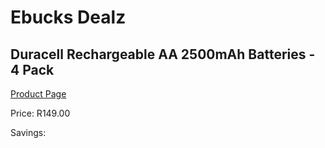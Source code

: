 
# Ebucks Dealz
## Duracell Rechargeable AA 2500mAh Batteries - 4 Pack
[Product Page](https://www.ebucks.com/web/shop/productSelected.do?prodId=1019267813&catId=908607666)

Price: R149.00

Savings: 


	